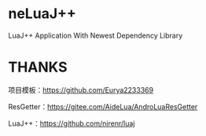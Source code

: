 # neLuaJ++
LuaJ++ Application With Newest Dependency Library
# THANKS
项目模板：https://github.com/Eurya2233369

ResGetter：https://gitee.com/AideLua/AndroLuaResGetter

LuaJ++：https://github.com/nirenr/luaj

